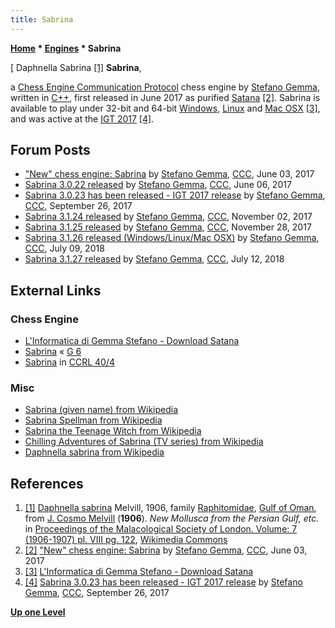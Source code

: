 ```yaml
---
title: Sabrina
---
```

**[Home](Home "Home") \* [Engines](Engines "Engines") \* Sabrina**



[ Daphnella Sabrina <a id="cite-note-1" href="#cite-ref-1">[1]</a>
**Sabrina**,  

a [Chess Engine Communication Protocol](Chess_Engine_Communication_Protocol "Chess Engine Communication Protocol") chess engine by [Stefano Gemma](Stefano_Gemma "Stefano Gemma"), written in [C++](Cpp "Cpp"), first released in June 2017 as purified [Satana](Satana "Satana") <a id="cite-note-2" href="#cite-ref-2">[2]</a>.
Sabrina is available to play under 32-bit and 64-bit [Windows](Windows "Windows"), [Linux](Linux "Linux") and [Mac OSX](Mac_OS "Mac OS") <a id="cite-note-3" href="#cite-ref-3">[3]</a>,
and was active at the [IGT 2017](IGT_2017 "IGT 2017") <a id="cite-note-4" href="#cite-ref-4">[4]</a>.



## Forum Posts


* ["New" chess engine: Sabrina](http://talkchess.com/forum3/viewtopic.php?f=2&t=64167) by [Stefano Gemma](Stefano_Gemma "Stefano Gemma"), [CCC](CCC "CCC"), June 03, 2017
* [Sabrina 3.0.22 released](http://talkchess.com/forum3/viewtopic.php?f=2&t=64194) by [Stefano Gemma](Stefano_Gemma "Stefano Gemma"), [CCC](CCC "CCC"), June 06, 2017
* [Sabrina 3.0.23 has been released - IGT 2017 release](http://talkchess.com/forum3/viewtopic.php?f=2&t=65295) by [Stefano Gemma](Stefano_Gemma "Stefano Gemma"), [CCC](CCC "CCC"), September 26, 2017
* [Sabrina 3.1.24 released](http://talkchess.com/forum3/viewtopic.php?f=2&t=65616) by [Stefano Gemma](Stefano_Gemma "Stefano Gemma"), [CCC](CCC "CCC"), November 02, 2017
* [Sabrina 3.1.25 released](http://talkchess.com/forum3/viewtopic.php?f=2&t=65843) by [Stefano Gemma](Stefano_Gemma "Stefano Gemma"), [CCC](CCC "CCC"), November 28, 2017
* [Sabrina 3.1.26 released (Windows/Linux/Mac OSX)](http://talkchess.com/forum3/viewtopic.php?f=2&t=67942) by [Stefano Gemma](Stefano_Gemma "Stefano Gemma"), [CCC](CCC "CCC"), July 09, 2018
* [Sabrina 3.1.27 released](http://talkchess.com/forum3/viewtopic.php?f=2&t=67969) by [Stefano Gemma](Stefano_Gemma "Stefano Gemma"), [CCC](CCC "CCC"), July 12, 2018


## External Links


### Chess Engine


* [L'Informatica di Gemma Stefano - Download Satana](http://www.linformatica.com/page_8.php)
* [Sabrina](https://www.g-sei.org/category/chess-engines/sabrina/) « [G 6](G_6 "G 6")
* [Sabrina](http://www.computerchess.org.uk/ccrl/404/cgi/compare_engines.cgi?family=Sabrina&print=Rating+list&print=Results+table&print=LOS+table&print=Ponder+hit+table&print=Eval+difference+table&print=Comopp+gamenum+table&print=Overlap+table&print=Score+with+common+opponents) in [CCRL 40/4](CCRL "CCRL")


### Misc


* [Sabrina (given name) from Wikipedia](https://en.wikipedia.org/wiki/Sabrina_(given_name))
* [Sabrina Spellman from Wikipedia](https://en.wikipedia.org/wiki/Sabrina_Spellman)
* [Sabrina the Teenage Witch from Wikipedia](https://en.wikipedia.org/wiki/Sabrina_the_Teenage_Witch)
* [Chilling Adventures of Sabrina (TV series) from Wikipedia](https://en.wikipedia.org/wiki/Chilling_Adventures_of_Sabrina_(TV_series))
* [Daphnella sabrina from Wikipedia](https://en.wikipedia.org/wiki/Daphnella_sabrina)


## References


1. <a id="cite-ref-1" href="#cite-note-1">[1]</a> [Daphnella sabrina](https://en.wikipedia.org/wiki/Daphnella_sabrina) Melvill, 1906, family [Raphitomidae](https://en.wikipedia.org/wiki/Raphitomidae), [Gulf of Oman](https://en.wikipedia.org/wiki/Gulf_of_Oman), from [J. Cosmo Melvill](https://en.wikipedia.org/wiki/James_Cosmo_Melvill_(naturalist)) (**1906**). *New Mollusca from the Persian Gulf, etc.* in [Proceedings of the Malacological Society of London. Volume: 7 (1906-1907) pl. VIII pg. 122](https://www.biodiversitylibrary.org/page/15797513#page/122/mode/1up), [Wikimedia Commons](https://en.wikipedia.org/wiki/Wikimedia_Commons)
2. <a id="cite-ref-2" href="#cite-note-2">[2]</a> ["New" chess engine: Sabrina](http://talkchess.com/forum3/viewtopic.php?f=2&t=64167) by [Stefano Gemma](Stefano_Gemma "Stefano Gemma"), [CCC](CCC "CCC"), June 03, 2017
3. <a id="cite-ref-3" href="#cite-note-3">[3]</a> [L'Informatica di Gemma Stefano - Download Satana](http://www.linformatica.com/page_8.php)
4. <a id="cite-ref-4" href="#cite-note-4">[4]</a> [Sabrina 3.0.23 has been released - IGT 2017 release](http://talkchess.com/forum3/viewtopic.php?f=2&t=65295) by [Stefano Gemma](Stefano_Gemma "Stefano Gemma"), [CCC](CCC "CCC"), September 26, 2017

**[Up one Level](Engines "Engines")**







 
